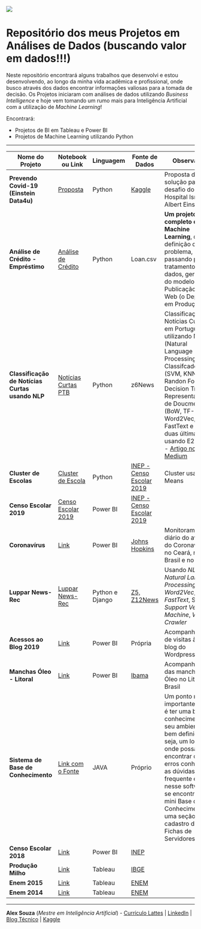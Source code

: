 ![](https://media-exp1.licdn.com/dms/image/C5612AQFEotG8G0z4rA/article-cover_image-shrink_600_2000/0?e=1584576000&v=beta&t=IjIdLtk65ufyVrs0kFAAt9R-o3xVeT3MrgY5Cm2oAtQ)

# Repositório dos meus Projetos em Análises de Dados (buscando valor em dados!!!)

Neste repositório encontrará alguns trabalhos que desenvolvi e estou desenvolvendo, ao longo da minha vida acadêmica e profissional, onde busco através dos dados encontrar informações valiosas para a tomada de decisão.
Os Projetos iniciaram com análises de dados utilizando *Business Intelligence* e hoje vem tomando um rumo mais para Inteligência Artificial com a utilização de *Machine Learning*!

Encontrará:
- Projetos de BI em Tableau e Power BI
- Projetos de Machine Learning utilizando Python

------------

|    Nome do Projeto  | Notebook ou Link    | Linguagem    | Fonte de Dados  | Observação  | 
| ------------        | ------------        | ------------ | ------------    |------------    |
| **Prevendo Covid-19 (Einstein Data4u)** | [Proposta](https://www.kaggle.com/aasouzaconsult/prevendo-covid-19-no-brasil) | Python | [Kaggle](https://www.kaggle.com/einsteindata4u/covid19) | Proposta de solução para o desafio do Hospital Israelita Albert Einstein |
| **Análise de Crédito - Empréstimo** | [Análise de Crédito](https://github.com/aasouzaconsult/Cientista-de-Dados/blob/master/Analise%20de%20Cr%C3%A9dito%20-%20Empr%C3%A9stimo/An%C3%A1lise_de_Cr%C3%A9dito.ipynb) | Python | Loan.csv | **Um projeto completo de Machine Learning**, da definição do problema, passando pelo tratamento dos dados, geração do modelo até a Publicação na Web (o Deploy em Produção)|
| **Classificação de Notícias Curtas usando NLP** | [Notícias Curtas PTB](https://github.com/aasouzaconsult/Cientista-de-Dados/blob/master/NLP%20-%20Classifica%C3%A7%C3%A3o%20de%20Not%C3%ADcias%20Curtas%20PTB/ClassificacaoNoticiasCurtas_Z6NewsBrasil.ipynb) | Python | z6News | Classificação de Notícias Curtas em Português, utilizando NLP (Natural Language Processing), Classifcadores (SVM, KNN, Randon Forest, Decision Tree), Representações de Doucmentos (BoW, TF-IDF, Word2Vec, FastText e as duas últimas usando E2V-IDF) - [Artigo no Medium](https://medium.com/@aasouzaconsult/classifica%C3%A7%C3%A3o-de-not%C3%ADcias-utilizando-machine-learning-b25ff63ea51f)|
| **Cluster de Escolas** | [Cluster de Escola](https://github.com/aasouzaconsult/Cientista-de-Dados/blob/master/Cluster%20de%20Escolas%20-%20Censo%202019/Censo2019.ipynb) | Python | [INEP - Censo Escolar 2019](http://download.inep.gov.br/microdados/microdados_educacao_basica_2019.zip) | Cluster usando K-Means |
| **Censo Escolar 2019**| [Censo Escolar 2019](https://www.linkedin.com/pulse/censo-escolar-2019-dia-alex-souza/)| Power BI | [INEP - Censo Escolar 2019](http://inep.gov.br/) | |
| **Coronavírus**| [Link](https://pessoalex.wordpress.com/2020/02/04/monitoramento-online-do-coronavirus-usando-powerbi/)| Power BI | [Johns Hopkins](https://systems.jhu.edu/research/public-health/ncov/) | Monitoramente diário do avanço do Coronavírus, no Ceará, no Brasil e no Mundo |
| **Luppar News-Rec** | [Luppar News-Rec](http://luppar.com/recommender) | Python e Django |[Z5, Z12News](https://github.com/aasouzaconsult/Luppar-News-Rec/tree/master/data) | Usando *NLP - Natural Language Processing*, *Word2Vec*, *FastText*, SVM - *Support Vector Machine*, *Web Crawler* |
| **Acessos ao Blog 2019**| [Link](https://app.powerbi.com/view?r=eyJrIjoiMGYwNmY3MWItMzVhZC00MDg0LTgyNDQtNjQ5YjhmMGU5MDI4IiwidCI6IjBjNzE1Yjc3LTNmNjktNDY2NC05NmM0LWI0Yjc2MTI0OTk1YSJ9)| Power BI | Própria | Acompanhamento de visitas à um blog do Wordpress |
| **Manchas Óleo - Litoral**| [Link](https://app.powerbi.com/view?r=eyJrIjoiYWU1YTY5NGItMmE3Ni00NjAzLTlhNzgtM2EyN2RiMDZlMzYwIiwidCI6IjBjNzE1Yjc3LTNmNjktNDY2NC05NmM0LWI0Yjc2MTI0OTk1YSJ9)| Power BI | [Ibama](http://www.ibama.gov.br/manchasdeoleo-localidades-atingidas) | Acompanhamento das manchas de Óleo no Litoral do Brasil |
| **Sistema de Base de Conhecimento**| [Link com o Fonte](https://github.com/aasouzaconsult/Cientista-de-Dados/tree/master/BaseConhecimento)| JAVA | Próprio | Um ponto muito importante do *ITIL* é ter uma base de conhecimento do seu ambiente bem definida, ou seja, um local onde possa encontrar os erros conhecidos, as dúvidas mais frequente e etc, nesse software, se encontra uma mini Base de Conhecimento e uma seção para cadastro de Fichas de Servidores |
| **Censo Escolar 2018**| [Link](https://app.powerbi.com/view?r=eyJrIjoiMDExZTdjNDUtMTU2Ny00M2YwLTk1NDQtMzZjNWM4ZjYwMTMyIiwidCI6IjBjNzE1Yjc3LTNmNjktNDY2NC05NmM0LWI0Yjc2MTI0OTk1YSJ9)| Power BI | [INEP](http://inep.gov.br/) | |
| **Produção Milho**| [Link](https://public.tableau.com/profile/alex.souza#!/vizhome/EstudoProduo-Milho/ProduoMilho-2016)| Tableau | [IBGE](https://ibge.gov.br/) | |
| **Enem 2015**| [Link](https://public.tableau.com/profile/alex.souza#!/vizhome/Enem2015/Enem2015_)| Tableau | [ENEM](https://enem.inep.gov.br/) | |
| **Enem 2014**| [Link](https://public.tableau.com/profile/alex.souza#!/vizhome/RankingEnem2014-GrficodeTendncias/RankingEnem2014)| Tableau | [ENEM](https://enem.inep.gov.br/) | |

------------

**Alex Souza** (*Mestre em Inteligência Artificial*) - [Currículo Lattes](http://lattes.cnpq.br/3318149614519892) | [LinkedIn](https://www.linkedin.com/in/alex-souza/) | [Blog Técnico](https://blogdozouza.wordpress.com/) | [Kaggle](https://www.kaggle.com/aasouzaconsult/notebooks)
